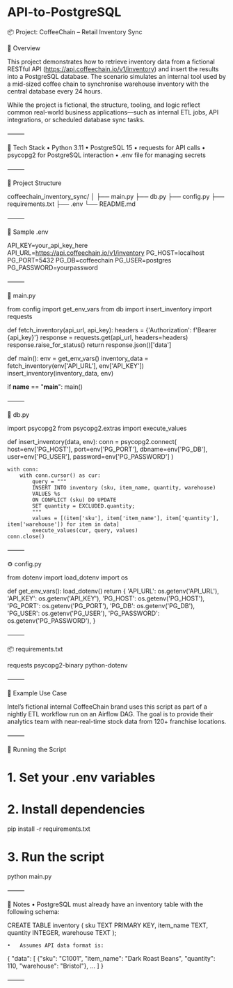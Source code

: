 # API-to-PostgreSQL


📦 Project: CoffeeChain – Retail Inventory Sync

📖 Overview

This project demonstrates how to retrieve inventory data from a fictional RESTful API (https://api.coffeechain.io/v1/inventory) and insert the results into a PostgreSQL database. The scenario simulates an internal tool used by a mid-sized coffee chain to synchronise warehouse inventory with the central database every 24 hours.

While the project is fictional, the structure, tooling, and logic reflect common real-world business applications—such as internal ETL jobs, API integrations, or scheduled database sync tasks.

⸻

🔧 Tech Stack
	•	Python 3.11
	•	PostgreSQL 15
	•	requests for API calls
	•	psycopg2 for PostgreSQL interaction
	•	.env file for managing secrets

⸻

📂 Project Structure

coffeechain_inventory_sync/
│
├── main.py
├── db.py
├── config.py
├── requirements.txt
├── .env
└── README.md


⸻

📑 Sample .env

API_KEY=your_api_key_here
API_URL=https://api.coffeechain.io/v1/inventory
PG_HOST=localhost
PG_PORT=5432
PG_DB=coffeechain
PG_USER=postgres
PG_PASSWORD=yourpassword


⸻

🐍 main.py

from config import get_env_vars
from db import insert_inventory
import requests

def fetch_inventory(api_url, api_key):
    headers = {'Authorization': f'Bearer {api_key}'}
    response = requests.get(api_url, headers=headers)
    response.raise_for_status()
    return response.json()['data']

def main():
    env = get_env_vars()
    inventory_data = fetch_inventory(env['API_URL'], env['API_KEY'])
    insert_inventory(inventory_data, env)

if __name__ == "__main__":
    main()


⸻

🐘 db.py

import psycopg2
from psycopg2.extras import execute_values

def insert_inventory(data, env):
    conn = psycopg2.connect(
        host=env['PG_HOST'],
        port=env['PG_PORT'],
        dbname=env['PG_DB'],
        user=env['PG_USER'],
        password=env['PG_PASSWORD']
    )

    with conn:
        with conn.cursor() as cur:
            query = """
            INSERT INTO inventory (sku, item_name, quantity, warehouse)
            VALUES %s
            ON CONFLICT (sku) DO UPDATE
            SET quantity = EXCLUDED.quantity;
            """
            values = [(item['sku'], item['item_name'], item['quantity'], item['warehouse']) for item in data]
            execute_values(cur, query, values)
    conn.close()


⸻

⚙️ config.py

from dotenv import load_dotenv
import os

def get_env_vars():
    load_dotenv()
    return {
        'API_URL': os.getenv('API_URL'),
        'API_KEY': os.getenv('API_KEY'),
        'PG_HOST': os.getenv('PG_HOST'),
        'PG_PORT': os.getenv('PG_PORT'),
        'PG_DB': os.getenv('PG_DB'),
        'PG_USER': os.getenv('PG_USER'),
        'PG_PASSWORD': os.getenv('PG_PASSWORD'),
    }


⸻

📦 requirements.txt

requests
psycopg2-binary
python-dotenv


⸻

🧪 Example Use Case

Intel’s fictional internal CoffeeChain brand uses this script as part of a nightly ETL workflow run on an Airflow DAG. The goal is to provide their analytics team with near-real-time stock data from 120+ franchise locations.

⸻

🚀 Running the Script

# 1. Set your .env variables
# 2. Install dependencies
pip install -r requirements.txt

# 3. Run the script
python main.py


⸻

🧼 Notes
	•	PostgreSQL must already have an inventory table with the following schema:

CREATE TABLE inventory (
    sku TEXT PRIMARY KEY,
    item_name TEXT,
    quantity INTEGER,
    warehouse TEXT
);

	•	Assumes API data format is:

{
  "data": [
    {"sku": "C1001", "item_name": "Dark Roast Beans", "quantity": 110, "warehouse": "Bristol"},
    ...
  ]
}


⸻
